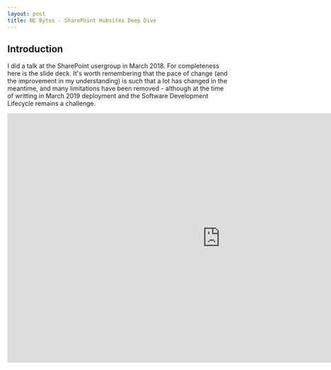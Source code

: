 ```yaml
---
layout: post
title: NE Bytes - SharePoint Hubsites Deep Dive
---
```


## Introduction

I did a talk at the SharePoint usergroup in March 2018. For completeness here is the slide deck. It's worth remembering that the pace of change (and the improvement in my understanding) is such that a lot has changed in the meantime, and many limitations have been removed - although at the time of writting in March 2019 deployment and the Software Development Lifecycle remains a challenge.


<iframe src="https://onedrive.live.com/embed?cid=2E8CF205BF1CB79B&amp;resid=2E8CF205BF1CB79B%2194375&amp;authkey=AG5eBAa7PRLdtCY&amp;em=2&amp;wdAr=1.7777777777777777" width="962px" height="565px" frameborder="0">This is an embedded <a target="_blank" href="https://office.com">Microsoft Office</a> presentation, powered by <a target="_blank" href="https://office.com/webapps">Office Online</a>.</iframe>